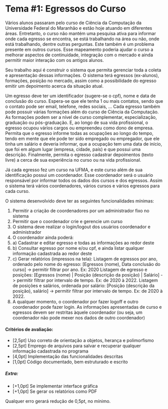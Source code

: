 # Tema #1: Egressos do Curso
Vários alunos passaram pelo curso de Ciência da Computação da Universidade Federal do Maranhão e estão hoje atuando em diferentes áreas. Entretanto, o curso não mantém uma pesquisa ativa para informar onde cada egresso se encontra, se está trabalhando na área ou não, onde está trabalhando, dentre outras perguntas. Este também é um problema presente em outros cursos. Esse mapeamento poderia ajudar o curso a melhorar aspectos de continuidade, integração com o mercado e ainda permitir maior interação com os antigos alunos.

Seu trabalho aqui é construir o sistema que permita gerenciar toda a coleta e apresentação dessas informações. O sistema terá egressos (ex-alunos), formações, posição no mercado, assim como a possibilidade do egresso emitir um depoimento acerca da situação atual.

Um egresso deve ter um identificador (sugere-se o cpf), nome e data de conclusão do curso. Espera-se que ele tenha 1 ou mais contatos, sendo que o contato pode ser email, telefone, redes sociais, ... Cada egresso também pode possuir várias formações além do curso de Ciência da Computação. As formações podem ser a nível de curso complementar, especialização, graduação ou pós-graduação. E, ao longo de sua vida profissional, o egresso ocupou vários cargos ou empreendeu como dono de empresa. Permita que o egresso informe todas as ocupações ao longo do tempo, tendo em mente que ele pode ter sido empregado ou empregador, que ele tinha um salário e deveria informar, que a ocupação tem uma data de início, que foi em algum lugar (empresa, cidade, país) e que possui uma descrição. Finalmente, permita o egresso cadastrar depoimentos (texto livre) a cerca de sua experiência no curso ou na vida profissional.

Já cada egresso fez um curso na UFMA, e este curso além de sua identificação possui um coordenador. Esse coordenador será o usuário responsável por informar todos os dados dos cursos e dos egressos. Assim o sistema terá vários coordenadores, vários cursos e vários egressos para cada curso.


O sistema desenvolvido deve ter as seguintes funcionalidades mínimas:

1. Permitir a criação de coordenadores por um administrador fixo no sistema
2. Permitir que o coordenador crie e gerencie um curso
3. O sistema deve realizar o login/logout dos usuários coordenador e administrador
4. O coordenador ainda poderá:
4. a) Cadastrar e editar egresso e todas as informações ao redor deste
4. b) Consultar egresso por nome e/ou cpf, e ainda listar qualquer informação cadastrada ao redor deste
4. c) Gerar relatórios (impressos na tela):
    Listagem de egressos por ano, ordenado pelo nome do egresso: [Egressos (nome), Data conclusão do curso] -> permitir filtrar por ano. Ex: 2020
    Listagem de egresso e posições: [Egressos (nome) | Posição (descrição da posição) | Salário] -> permitir filtrar por intervalo de tempo. Ex: de 2020 à 2022.
    Listagem de posições e salários, ordenada por salário: [Posição (descrição da posição), salário] -> permitir filtrar por intervalo de tempo. Ex: de 2020 à 2022.
5. A qualquer momento, o coordenador por fazer logoff e outro coordenador pode fazer login. As informações apresentadas de curso e egressos devem ser restritas àquele coordenador (ou seja, um coordenador não pode mexer nos dados de outro coordenador)

#### Critérios de avaliação:

* [2,5pt] Uso correto de orientação a objetos, herança e polimorfismo
* [2,5pt] Emprego de arquivos para salvar e recuperar qualquer informação cadastrada no programa
* [4,0pt] Implementação das funcionalidades descritas
* [1,0pt] Código documentado, bem estruturado e escrito
##### Extra:
* [+1,0pt] Se implementar interface gráfica
* [+1,0pt] Se gerar os relatórios como PDF

Qualquer erro gerará redução de 0,5pt, no mínimo.

